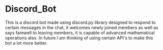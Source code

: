 # Discord_Bot
This is a discord bot made using discord.py library designed to respond to certain messages in the chat, it welcomes newly joined members as well as says farewell to leaving members, it is capable of advanced mathematical operations also.
In future I am thinking of using certain API's to make this bot a lot more better.

